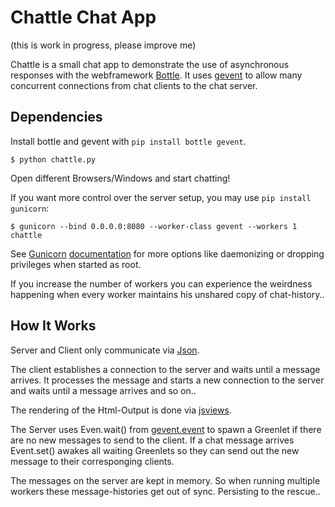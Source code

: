Chattle Chat App
================

(this is work in progress, please improve me)


Chattle is a small chat app to demonstrate the use of asynchronous responses with the webframework [Bottle](https://github.com/defnull/bottle). It uses [gevent](https://bitbucket.org/denis/gevent/overview) to allow many concurrent connections from chat clients to the chat server.


Dependencies
------------

Install bottle and gevent with `pip install bottle gevent`.

    $ python chattle.py


Open different Browsers/Windows and start chatting!



If you want more control over the server setup, you may use `pip install gunicorn`:

    $ gunicorn --bind 0.0.0.0:8080 --worker-class gevent --workers 1 chattle

See [Gunicorn](http://gunicorn.org/) [documentation](http://gunicorn.org/configure.html) for more options like daemonizing or dropping privileges when started as root.

If you increase the number of workers you can experience the weirdness happening when every worker maintains his unshared copy of chat-history..


How It Works
------------

Server and Client only communicate via [Json](http://www.json.org/). 

The client establishes a connection to the server and waits until a message arrives. It processes the message and starts a new connection to the server and waits until a message arrives and so on.. 

The rendering of the Html-Output is done via [jsviews](https://github.com/BorisMoore/jsviews).

The Server uses Even.wait() from [gevent.event](http://www.gevent.org/gevent.event.html) to spawn a Greenlet if there are no new messages to send to the client. If a chat message arrives Event.set() awakes all waiting Greenlets so they can send out the new message to their corresponging clients.

The messages on the server are kept in memory. So when running multiple workers these message-histories get out of sync. Persisting to the rescue..